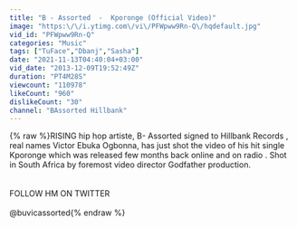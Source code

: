 ```yaml
---
title: "B - Assorted  -  Kporonge (Official Video)"
image: "https:\/\/i.ytimg.com\/vi\/PFWpww9Rn-Q\/hqdefault.jpg"
vid_id: "PFWpww9Rn-Q"
categories: "Music"
tags: ["TuFace","Dbanj","Sasha"]
date: "2021-11-13T04:40:04+03:00"
vid_date: "2013-12-09T19:52:49Z"
duration: "PT4M28S"
viewcount: "110978"
likeCount: "960"
dislikeCount: "30"
channel: "BAssorted Hillbank"
---
```

{% raw %}RISING hip hop artiste, B- Assorted signed to Hillbank Records , real names Victor Ebuka Ogbonna, has just shot the video of his hit single Kporonge which was released few months back online and on radio  . Shot in South Africa by foremost video director Godfather production.<br /><br /><br />FOLLOW HM ON TWITTER <br /><br />@buvicassorted{% endraw %}

